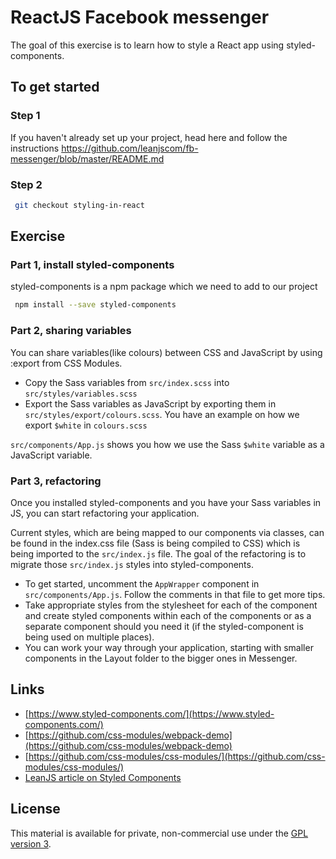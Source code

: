 # ReactJS Facebook messenger

The goal of this exercise is to learn how to style a React app using styled-components.

## To get started

### Step 1

If you haven't already set up your project, head here and follow the instructions https://github.com/leanjscom/fb-messenger/blob/master/README.md


### Step 2
```sh
 git checkout styling-in-react
 ```

## Exercise

### Part 1, install styled-components

styled-components is a npm package which we need to add to our project
```sh
 npm install --save styled-components
 ```

### Part 2, sharing variables

You can share variables(like colours) between CSS and JavaScript by using :export from CSS Modules.

- Copy the Sass variables from `src/index.scss` into `src/styles/variables.scss`
- Export the Sass variables as JavaScript by exporting them in `src/styles/export/colours.scss`. You have an example on how we export `$white` in `colours.scss`

`src/components/App.js` shows you how we use the Sass `$white` variable as a JavaScript variable.

### Part 3, refactoring

Once you installed styled-components and you have your Sass variables in JS, you can start refactoring your application.

Current styles, which are being mapped to our components via classes, can be found in the index.css file (Sass is being compiled to CSS) which is being imported to the `src/index.js` file. The goal of the refactoring is to migrate those `src/index.js` styles into styled-components.

- To get started, uncomment the `AppWrapper` component in `src/components/App.js`. Follow the comments in that file to get more tips.
- Take appropriate styles from the stylesheet for each of the component and create styled components within each of the components or as a separate component should you need it (if the styled-component is being used on multiple places).
- You can work your way through your application, starting with smaller components in the Layout folder to the bigger ones in Messenger.

## Links

- [https://www.styled-components.com/](https://www.styled-components.com/)
- [https://github.com/css-modules/webpack-demo](https://github.com/css-modules/webpack-demo)
- [https://github.com/css-modules/css-modules/](https://github.com/css-modules/css-modules/)
- [LeanJS article on Styled Components](https://medium.com/leanjs/styling-in-react-ddfb47eda4d0)

## License

This material is available for private, non-commercial use under the [GPL version 3](http://www.gnu.org/licenses/gpl-3.0-standalone.html).
